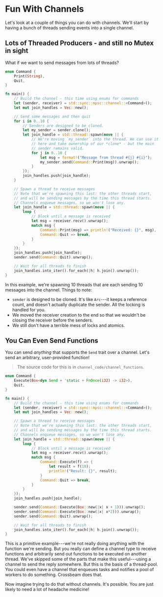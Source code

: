 # Fun With Channels

Let's look at a couple of things you can do with channels. We'll start by having a bunch of threads sending events into a single channel.

## Lots of Threaded Producers - and still no Mutex in sight

What if we want to send messages from lots of threads?

```rust
enum Command {
    Print(String),
    Quit,
}

fn main() {
    // Build the channel - this time using enums for commands
    let (sender, receiver) = std::sync::mpsc::channel::<Command>();
    let mut join_handles = Vec::new();

    // Send some messages and then quit
    for i in 0..10 {
        // Senders are designed to be cloned.
        let my_sender = sender.clone();
        let join_handle = std::thread::spawn(move || {
            // We're moving `my_sender` into the thread. We can use it
            // here and take ownership of our *clone* - but the main
            // sender remains valid.
            for j in 0..10 {
                let msg = format!("Message from thread #{j} #{i}");
                my_sender.send(Command::Print(msg)).unwrap();
            }
        });
        join_handles.push(join_handle);
    }

    // Spawn a thread to receive messages
    // Note that we're spawning this last: the other threads start,
    // and will be sending messages by the time this thread starts.
    // Channels enqueue messages, so we won't lose any.
    let join_handle = std::thread::spawn(move || {
        loop {
            // Block until a message is received
            let msg = receiver.recv().unwrap();
            match msg {
                Command::Print(msg) => println!("Received: {}", msg),
                Command::Quit => break,
            }
        }
    });
    join_handles.push(join_handle);
    sender.send(Command::Quit).unwrap();

    // Wait for all threads to finish
    join_handles.into_iter().for_each(|h| h.join().unwrap());
}
```

In this example, we're spawning 10 threads that are each sending 10 messages into the channel. Things to note:

* `sender` is designed to be cloned. It's like `Arc`---it keeps a reference count, and doesn't actually duplicate the sender. All the locking is handled for you.
* We moved the receiver creation to the end so that we wouldn't be closing the receiver before the senders.
* We still don't have a terrible mess of locks and atomics.

## You Can Even Send Functions

You can send *anything* that supports the `Send` trait over a channel. Let's send an arbitrary, user-provided function!

> The source code for this is in `channel_code/channel_functions`.

```rust
enum Command {
    Execute(Box<dyn Send + 'static + FnOnce(i32) -> i32>),
    Quit,
}

fn main() {
    // Build the channel - this time using enums for commands
    let (sender, receiver) = std::sync::mpsc::channel::<Command>();
    let mut join_handles = Vec::new();

    // Spawn a thread to receive messages
    // Note that we're spawning this last: the other threads start,
    // and will be sending messages by the time this thread starts.
    // Channels enqueue messages, so we won't lose any.
    let join_handle = std::thread::spawn(move || {
        loop {
            // Block until a message is received
            let msg = receiver.recv().unwrap();
            match msg {
                Command::Execute(f) => {
                    let result = f(10);
                    println!("Result: {}", result);
                }
                Command::Quit => break,
            }
        }
    });
    join_handles.push(join_handle);

    sender.send(Command::Execute(Box::new(|x| x + 1))).unwrap();
    sender.send(Command::Execute(Box::new(|x| x*2))).unwrap();
    sender.send(Command::Quit).unwrap();

    // Wait for all threads to finish
    join_handles.into_iter().for_each(|h| h.join().unwrap());
}
```

This is a primitive example---we're not really doing anything with the function we're sending. But you really can define a channel type to receive functions and arbitrarily send out functions to be executed on another thread. We've skipped some of the parts that make this useful---using a channel to send the reply somewhere. But this is the basis of a thread-pool. You could even have a channel that enqueues tasks and notifies a pool of workers to do something. Crossbeam does that.

Now imagine trying to do that without channels. It's possible. You are just likely to need a lot of headache medicine!